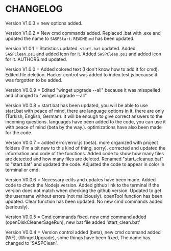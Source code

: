# CHANGELOG

Version V1.0.3 = new options added.

Version V1.0.2 = New cmd commands added. Replaced .bat with .exe and updated the name to `SASPStart`. `README.md` has been updated.

Version V1.0.1 = Statistics updated. `start.bat` updated. Added `SASPClean.ps1` and added icon for it. Added `SASPClean.ps1` and added icon for it. AUTHORS.md updated.

Version V1.0.0 = Added colored text (I don't know how to add it for cmd). Edited file deletion. Hacker control was added to index.test.js because it was forgotten to be added.

Version V0.0.9 = Edited "winget upgrade --all" because it was misspelled and changed to "winget upgrade --all"

Version V0.0.8 = start.bat has been updated, you will be able to use start.bat with peace of mind, there are language options in it, there are only (Turkish, English, German). it will be enough to give correct answers to the incoming questions. languages have been added to the code, you can use it with peace of mind (beta by the way.). optimizations have also been made for the code.

Version V0.0.7 = added error/error.js (beta). more organized with project folders (I'm a bit new to this kind of thing, sorry). corrected and updated the information and code of the functions. Added code to show how many files are detected and how many files are deleted. Renamed "start_cleanup.bat" to "start.bat" and updated the code. Adjusted the code to appear in color in terminal or cmd.

Version V0.0.6 = Necessary edits and updates have been made. Added code to check the Nodejs version. Added github link to the terminal if the version does not match when checking the github version. Updated to get the username without errors (not maliciously). openTool function has been updated. Clear function has been updated. No new cmd commands added (seriously).

Version V0.0.5 = Cmd commands fixed, new cmd command added (openDiskCleanerSageRun), new bat file added 'start_clean.bat'

Version V0.0.4 = Version control added (beta), new cmd command added (WF), (WingetUpgrade), some things have been fixed, The name has changed to 'SASPClean'.
